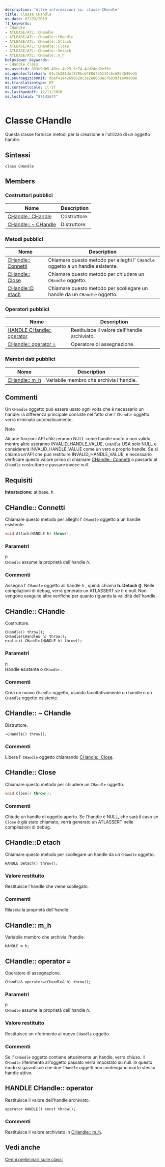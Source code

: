 ```yaml
---
description: 'Altre informazioni su: classe CHandle'
title: Classe CHandle
ms.date: 07/09/2019
f1_keywords:
- CHandle
- ATLBASE/ATL::CHandle
- ATLBASE/ATL::CHandle::CHandle
- ATLBASE/ATL::CHandle::Attach
- ATLBASE/ATL::CHandle::Close
- ATLBASE/ATL::CHandle::Detach
- ATLBASE/ATL::CHandle::m_h
helpviewer_keywords:
- CHandle class
ms.assetid: 883e9db5-40ec-4e29-9c74-4dd2ddd2e35d
ms.openlocfilehash: 01c3b281daf829bc6488df35114c6cb853640ed1
ms.sourcegitcommit: d6af41e42699628c3e2e6063ec7b03931a49a098
ms.translationtype: MT
ms.contentlocale: it-IT
ms.lasthandoff: 12/11/2020
ms.locfileid: "97141674"
---
```

# <a name="chandle-class"></a>Classe CHandle

Questa classe fornisce metodi per la creazione e l'utilizzo di un oggetto handle.

## <a name="syntax"></a>Sintassi

```
class CHandle
```

## <a name="members"></a>Members

### <a name="public-constructors"></a>Costruttori pubblici

|Nome|Description|
|----------|-----------------|
|[CHandle:: CHandle](#chandle)|Costruttore.|
|[CHandle:: ~ CHandle](#dtor)|Distruttore.|

### <a name="public-methods"></a>Metodi pubblici

|Nome|Description|
|----------|-----------------|
|[CHandle:: Connetti](#attach)|Chiamare questo metodo per alleghi l' `CHandle` oggetto a un handle esistente.|
|[CHandle:: Close](#close)|Chiamare questo metodo per chiudere un `CHandle` oggetto.|
|[CHandle::D etach](#detach)|Chiamare questo metodo per scollegare un handle da un `CHandle` oggetto.|

### <a name="public-operators"></a>Operatori pubblici

|Nome|Description|
|----------|-----------------|
|[HANDLE CHandle:: operator](#operator_handle)|Restituisce il valore dell'handle archiviato.|
|[CHandle:: operator =](#operator_eq)|Operatore di assegnazione.|

### <a name="public-data-members"></a>Membri dati pubblici

|Nome|Description|
|----------|-----------------|
|[CHandle:: m_h](#m_h)|Variabile membro che archivia l'handle.|

## <a name="remarks"></a>Commenti

Un `CHandle` oggetto può essere usato ogni volta che è necessario un handle: la differenza principale consiste nel fatto che l' `CHandle` oggetto verrà eliminato automaticamente.

> [!NOTE]
> Alcune funzioni API utilizzeranno NULL come handle vuoto o non valido, mentre altre useranno INVALID_HANDLE_VALUE. `CHandle` USA solo NULL e considererà INVALID_HANDLE_VALUE come un vero e proprio handle. Se si chiama un'API che può restituire INVALID_HANDLE_VALUE, è necessario verificare questo valore prima di chiamare [CHandle:: Connetti](#attach) o passarlo al `CHandle` costruttore e passare invece null.

## <a name="requirements"></a>Requisiti

**Intestazione:** atlbase. h

## <a name="chandleattach"></a><a name="attach"></a> CHandle:: Connetti

Chiamare questo metodo per alleghi l' `CHandle` oggetto a un handle esistente.

```cpp
void Attach(HANDLE h) throw();
```

### <a name="parameters"></a>Parametri

*h*<br/>
`CHandle` assume la proprietà dell'handle *h*.

### <a name="remarks"></a>Commenti

Assegna l' `CHandle` oggetto all'handle *h* , quindi chiama **h. Detach ()**. Nelle compilazioni di debug, verrà generato un ATLASSERT se *h* è null. Non vengono eseguite altre verifiche per quanto riguarda la validità dell'handle.

## <a name="chandlechandle"></a><a name="chandle"></a> CHandle:: CHandle

Costruttore.

```
CHandle() throw();
CHandle(CHandle& h) throw();
explicit CHandle(HANDLE h) throw();
```

### <a name="parameters"></a>Parametri

*h*<br/>
Handle esistente o `CHandle` .

### <a name="remarks"></a>Commenti

Crea un nuovo `CHandle` oggetto, usando facoltativamente un handle o un `CHandle` oggetto esistente.

## <a name="chandlechandle"></a><a name="dtor"></a> CHandle:: ~ CHandle

Distruttore.

```
~CHandle() throw();
```

### <a name="remarks"></a>Commenti

Libera l' `CHandle` oggetto chiamando [CHandle:: Close](#close).

## <a name="chandleclose"></a><a name="close"></a> CHandle:: Close

Chiamare questo metodo per chiudere un `CHandle` oggetto.

```cpp
void Close() throw();
```

### <a name="remarks"></a>Commenti

Chiude un handle di oggetto aperto. Se l'handle è NULL, che sarà il caso se `Close` è già stato chiamato, verrà generato un ATLASSERT nelle compilazioni di debug.

## <a name="chandledetach"></a><a name="detach"></a> CHandle::D etach

Chiamare questo metodo per scollegare un handle da un `CHandle` oggetto.

```
HANDLE Detach() throw();
```

### <a name="return-value"></a>Valore restituito

Restituisce l'handle che viene scollegato.

### <a name="remarks"></a>Commenti

Rilascia la proprietà dell'handle.

## <a name="chandlem_h"></a><a name="m_h"></a> CHandle:: m_h

Variabile membro che archivia l'handle.

```
HANDLE m_h;
```

## <a name="chandleoperator-"></a><a name="operator_eq"></a> CHandle:: operator =

Operatore di assegnazione.

```
CHandle& operator=(CHandle& h) throw();
```

### <a name="parameters"></a>Parametri

*h*<br/>
`CHandle` assume la proprietà dell'handle *h*.

### <a name="return-value"></a>Valore restituito

Restituisce un riferimento al nuovo `CHandle` oggetto.

### <a name="remarks"></a>Commenti

Se l' `CHandle` oggetto contiene attualmente un handle, verrà chiuso. Il `CHandle` riferimento all'oggetto passato verrà impostato su null. In questo modo si garantisce che due `CHandle` oggetti non contengano mai lo stesso handle attivo.

## <a name="chandleoperator-handle"></a><a name="operator_handle"></a> HANDLE CHandle:: operator

Restituisce il valore dell'handle archiviato.

```
operator HANDLE() const throw();
```

### <a name="remarks"></a>Commenti

Restituisce il valore archiviato in [CHandle:: m_h](#m_h).

## <a name="see-also"></a>Vedi anche

[Cenni preliminari sulle classi](../../atl/atl-class-overview.md)
